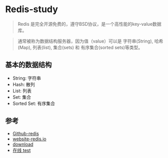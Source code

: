 # Redis-study

>Redis 是完全开源免费的，遵守BSD协议，是一个高性能的key-value数据库。

>通常被称为数据结构服务器，因为值（value）可以是 字符串(String), 哈希(Map), 列表(list), 集合(sets) 和 有序集合(sorted sets)等类型。

## 基本的数据结构

- String: 字符串
- Hash: 散列
- List: 列表
- Set: 集合
- Sorted Set: 有序集合


## 


## 参考
- [Github-redis](https://github.com/antirez/redis)
- [website-redis.io](https://redis.io/)
- [download](https://redis.io/download)
- [在线 test](http://try.redis.io/)
